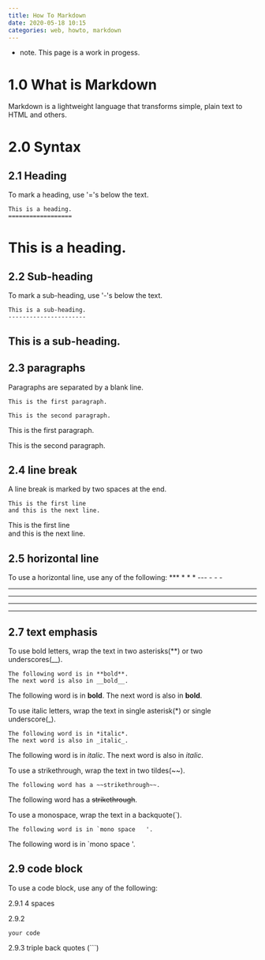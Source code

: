 ```yaml
---
title: How To Markdown
date: 2020-05-18 10:15
categories: web, howto, markdown
---
```

* note. This page is a work in progess.

1.0 What is Markdown
=====================
Markdown is a lightweight language that transforms simple, plain text to HTML and others.

2.0 Syntax
=========

2.1 Heading
-----------
To mark a heading, use '='s below the text.

    This is a heading.
    ==================

This is a heading.
==================

2.2 Sub-heading
---------------
To mark a sub-heading, use '-'s below the text.

    This is a sub-heading.
    ----------------------

This is a sub-heading.
----------------------

2.3 paragraphs
--------------
Paragraphs are separated by a blank line.

    This is the first paragraph.
  
    This is the second paragraph.

This is the first paragraph.

This is the second paragraph.

2.4 line break
--------------
A line break is marked by two spaces at the end.

    This is the first line  
    and this is the next line.

This is the first line  
and this is the next line.

2.5 horizontal line
--------------
To use a horizontal line, use any of the following:
    ***
    * * *
    ---
    - - -
  
***
* * *
---
- - -
  
2.7 text emphasis
-----------------
To use bold letters, wrap the text in two asterisks(**) or two underscores(__).

    The following word is in **bold**.
    The next word is also in __bold__.

The following word is in **bold**.
The next word is also in __bold__.

To use italic letters, wrap the text in single asterisk(*) or single underscore(_).

    The following word is in *italic*.
    The next word is also in _italic_.

The following word is in *italic*.
The next word is also in _italic_.

To use a strikethrough, wrap the text in two tildes(~~).

    The following word has a ~~strikethrough~~.
  
The following word has a ~~strikethrough~~.

To use a monospace, wrap the text in a backquote(`).

    The following word is in `mono space   '.
  
The following word is in `mono space   '.

2.9 code block
--------------
To use a code block, use any of the following:

2.9.1 4 spaces

2.9.2 <pre><code>your code</code></pre>

2.9.3 triple back quotes (```)
